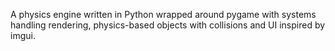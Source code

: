 A physics engine written in Python wrapped around pygame with systems handling rendering, physics-based objects with collisions and UI inspired by imgui.
